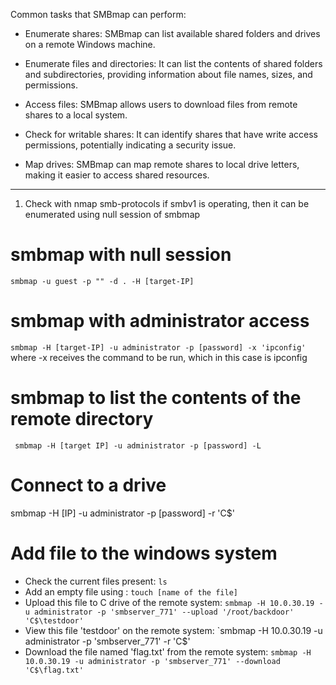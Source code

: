 Common tasks that SMBmap can perform:

* Enumerate shares: SMBmap can list available shared folders and drives on a remote Windows machine.

* Enumerate files and directories: It can list the contents of shared folders and subdirectories, providing information about file names, sizes, and permissions.

* Access files: SMBmap allows users to download files from remote shares to a local system.

* Check for writable shares: It can identify shares that have write access permissions, potentially indicating a security issue.

* Map drives: SMBmap can map remote shares to local drive letters, making it easier to access shared resources.

*** 

1. Check with nmap smb-protocols if smbv1 is operating, then it can be enumerated using null session of smbmap

# smbmap with null session
`smbmap -u guest -p "" -d . -H [target-IP]`

# smbmap with administrator access
`smbmap -H [target-IP] -u administrator -p [password] -x 'ipconfig'` where -x receives the command to be run, which in this case is ipconfig

# smbmap to list the contents of the remote directory 
` smbmap -H [target IP] -u administrator -p [password] -L`

# Connect to a drive
smbmap -H [IP] -u administrator -p [password] -r 'C$'

# Add file to the windows system
* Check the current files present: `ls`
* Add an empty file using : `touch [name of the file]`
* Upload this file to C drive of the remote system: `smbmap -H 10.0.30.19 -u administrator -p 'smbserver_771' --upload '/root/backdoor' 'C$\testdoor'`
* View this file 'testdoor' on the remote system: `smbmap -H 10.0.30.19 -u administrator -p 'smbserver_771' -r 'C$'
* Download the file named 'flag.txt' from the remote system:
  `smbmap -H 10.0.30.19 -u administrator -p 'smbserver_771' --download 'C$\flag.txt'`
